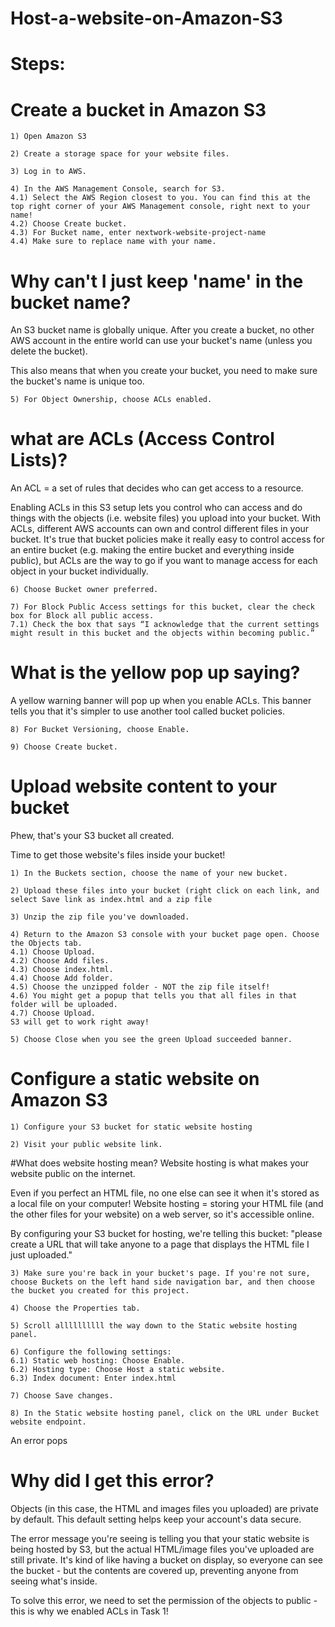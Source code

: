 # Host-a-website-on-Amazon-S3


# Steps:

# Create a bucket in Amazon S3 
```
1) Open Amazon S3
```
```
2) Create a storage space for your website files.
```
```
3) Log in to AWS.
```
```
4) In the AWS Management Console, search for S3.
4.1) Select the AWS Region closest to you. You can find this at the top right corner of your AWS Management console, right next to your name!
4.2) Choose Create bucket.
4.3) For Bucket name, enter nextwork-website-project-name
4.4) Make sure to replace name with your name.
```


# Why can't I just keep 'name' in the bucket name?
An S3 bucket name is globally unique. After you create a bucket, no other AWS account in the entire world can use your bucket's name (unless you delete the bucket).

This also means that when you create your bucket, you need to make sure the bucket's name is unique too.



```
5) For Object Ownership, choose ACLs enabled.
```

# what are ACLs (Access Control Lists)?
An ACL = a set of rules that decides who can get access to a resource.

Enabling ACLs in this S3 setup lets you control who can access and do things with the objects (i.e. website files) you upload into your bucket.
With ACLs, different AWS accounts can own and control different files in your bucket.
It's true that bucket policies make it really easy to control access for an entire bucket (e.g. making the entire bucket and everything inside public), but ACLs are the way to go if you want to manage access for each object in your bucket individually.

```
6) Choose Bucket owner preferred.
```

```
7) For Block Public Access settings for this bucket, clear the check box for Block all public access.
7.1) Check the box that says “I acknowledge that the current settings might result in this bucket and the objects within becoming public.”
```
# What is the yellow pop up saying?
A yellow warning banner will pop up when you enable ACLs. This banner tells you that it's simpler to use another tool called bucket policies.

```
8) For Bucket Versioning, choose Enable.
```
```
9) Choose Create bucket.
```

# Upload website content to your bucket
Phew, that's your S3 bucket all created.

Time to get those website's files inside your bucket!
```
1) In the Buckets section, choose the name of your new bucket.
```
```
2) Upload these files into your bucket (right click on each link, and select Save link as index.html and a zip file
```
```
3) Unzip the zip file you've downloaded.
```
```
4) Return to the Amazon S3 console with your bucket page open. Choose the Objects tab.
4.1) Choose Upload.
4.2) Choose Add files.
4.3) Choose index.html.
4.4) Choose Add folder.
4.5) Choose the unzipped folder - NOT the zip file itself!
4.6) You might get a popup that tells you that all files in that folder will be uploaded.
4.7) Choose Upload.
S3 will get to work right away!
```
```
5) Choose Close when you see the green Upload succeeded banner.
```

# Configure a static website on Amazon S3

```
1) Configure your S3 bucket for static website hosting
```
```
2) Visit your public website link.
```

#What does website hosting mean?
Website hosting is what makes your website public on the internet.

Even if you perfect an HTML file, no one else can see it when it's stored as a local file on your computer! Website hosting = storing your HTML file (and the other files for your website) on a web server, so it's accessible online.

By configuring your S3 bucket for hosting, we're telling this bucket: "please create a URL that will take anyone to a page that displays the HTML file I just uploaded."
```
3) Make sure you're back in your bucket's page. If you're not sure, choose Buckets on the left hand side navigation bar, and then choose the bucket you created for this project.
```
```
4) Choose the Properties tab.
```
```
5) Scroll allllllllll the way down to the Static website hosting panel.
```
```
6) Configure the following settings:
6.1) Static web hosting: Choose Enable.
6.2) Hosting type: Choose Host a static website.
6.3) Index document: Enter index.html
```

```
7) Choose Save changes.
```

```
8) In the Static website hosting panel, click on the URL under Bucket website endpoint.
```

An error pops
# Why did I get this error?
Objects (in this case, the HTML and images files you uploaded) are private by default. This default setting helps keep your account's data secure.

The error message you're seeing is telling you that your static website is being hosted by S3, but the actual HTML/image files you've uploaded are still private. It's kind of like having a bucket on display, so everyone can see the bucket - but the contents are covered up, preventing anyone from seeing what's inside.

To solve this error, we need to set the permission of the objects to public - this is why we enabled ACLs in Task 1!

